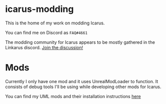 # icarus-modding

This is the home of my work on modding Icarus.

You can find me on Discord as `FAQ#4661`

The modding community for Icarus appears to be mostly gathered in the Linkarus discord. [Join the discussion!](https://discord.gg/2UrWDXjxUk)

# Mods

Currently I only have one mod and it uses UnrealModLoader to function. It consists of debug tools I'll be using while developing other mods for Icarus.

You can find my UML mods and their installation instructions [here](UML/README.md)
